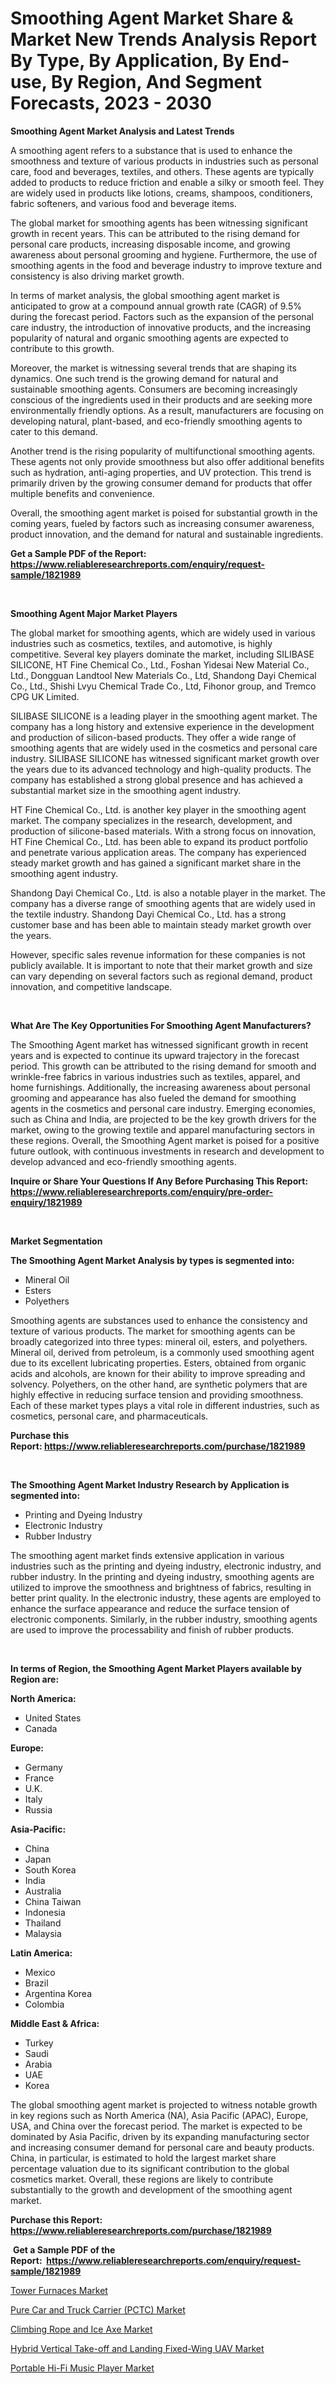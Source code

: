 <p><h1>Smoothing Agent Market Share & Market New Trends Analysis Report By Type, By Application, By End-use, By Region, And Segment Forecasts, 2023 - 2030</h1></p><p><strong>Smoothing Agent Market Analysis and Latest Trends</strong></p>
<p><p>A smoothing agent refers to a substance that is used to enhance the smoothness and texture of various products in industries such as personal care, food and beverages, textiles, and others. These agents are typically added to products to reduce friction and enable a silky or smooth feel. They are widely used in products like lotions, creams, shampoos, conditioners, fabric softeners, and various food and beverage items.</p><p>The global market for smoothing agents has been witnessing significant growth in recent years. This can be attributed to the rising demand for personal care products, increasing disposable income, and growing awareness about personal grooming and hygiene. Furthermore, the use of smoothing agents in the food and beverage industry to improve texture and consistency is also driving market growth.</p><p>In terms of market analysis, the global smoothing agent market is anticipated to grow at a compound annual growth rate (CAGR) of 9.5% during the forecast period. Factors such as the expansion of the personal care industry, the introduction of innovative products, and the increasing popularity of natural and organic smoothing agents are expected to contribute to this growth.</p><p>Moreover, the market is witnessing several trends that are shaping its dynamics. One such trend is the growing demand for natural and sustainable smoothing agents. Consumers are becoming increasingly conscious of the ingredients used in their products and are seeking more environmentally friendly options. As a result, manufacturers are focusing on developing natural, plant-based, and eco-friendly smoothing agents to cater to this demand.</p><p>Another trend is the rising popularity of multifunctional smoothing agents. These agents not only provide smoothness but also offer additional benefits such as hydration, anti-aging properties, and UV protection. This trend is primarily driven by the growing consumer demand for products that offer multiple benefits and convenience.</p><p>Overall, the smoothing agent market is poised for substantial growth in the coming years, fueled by factors such as increasing consumer awareness, product innovation, and the demand for natural and sustainable ingredients.</p></p>
<p><strong>Get a Sample PDF of the Report:&nbsp; <a href="https://www.reliableresearchreports.com/enquiry/request-sample/1821989">https://www.reliableresearchreports.com/enquiry/request-sample/1821989</a></strong></p>
<p>&nbsp;</p>
<p><strong>Smoothing Agent Major Market Players</strong></p>
<p><p>The global market for smoothing agents, which are widely used in various industries such as cosmetics, textiles, and automotive, is highly competitive. Several key players dominate the market, including SILIBASE SILICONE, HT Fine Chemical Co., Ltd., Foshan Yidesai New Material Co., Ltd., Dongguan Landtool New Materials Co., Ltd, Shandong Dayi Chemical Co., Ltd., Shishi Lvyu Chemical Trade Co., Ltd, Fihonor group, and Tremco CPG UK Limited. </p><p>SILIBASE SILICONE is a leading player in the smoothing agent market. The company has a long history and extensive experience in the development and production of silicon-based products. They offer a wide range of smoothing agents that are widely used in the cosmetics and personal care industry. SILIBASE SILICONE has witnessed significant market growth over the years due to its advanced technology and high-quality products. The company has established a strong global presence and has achieved a substantial market size in the smoothing agent industry.</p><p>HT Fine Chemical Co., Ltd. is another key player in the smoothing agent market. The company specializes in the research, development, and production of silicone-based materials. With a strong focus on innovation, HT Fine Chemical Co., Ltd. has been able to expand its product portfolio and penetrate various application areas. The company has experienced steady market growth and has gained a significant market share in the smoothing agent industry. </p><p>Shandong Dayi Chemical Co., Ltd. is also a notable player in the market. The company has a diverse range of smoothing agents that are widely used in the textile industry. Shandong Dayi Chemical Co., Ltd. has a strong customer base and has been able to maintain steady market growth over the years. </p><p>However, specific sales revenue information for these companies is not publicly available. It is important to note that their market growth and size can vary depending on several factors such as regional demand, product innovation, and competitive landscape.</p></p>
<p>&nbsp;</p>
<p><strong>What Are The Key Opportunities For Smoothing Agent Manufacturers?</strong></p>
<p><p>The Smoothing Agent market has witnessed significant growth in recent years and is expected to continue its upward trajectory in the forecast period. This growth can be attributed to the rising demand for smooth and wrinkle-free fabrics in various industries such as textiles, apparel, and home furnishings. Additionally, the increasing awareness about personal grooming and appearance has also fueled the demand for smoothing agents in the cosmetics and personal care industry. Emerging economies, such as China and India, are projected to be the key growth drivers for the market, owing to the growing textile and apparel manufacturing sectors in these regions. Overall, the Smoothing Agent market is poised for a positive future outlook, with continuous investments in research and development to develop advanced and eco-friendly smoothing agents.</p></p>
<p><strong>Inquire or Share Your Questions If Any Before Purchasing This Report: <a href="https://www.reliableresearchreports.com/enquiry/pre-order-enquiry/1821989">https://www.reliableresearchreports.com/enquiry/pre-order-enquiry/1821989</a></strong></p>
<p>&nbsp;</p>
<p><strong>Market Segmentation</strong></p>
<p><strong>The Smoothing Agent Market Analysis by types is segmented into:</strong></p>
<p><ul><li>Mineral Oil</li><li>Esters</li><li>Polyethers</li></ul></p>
<p><p>Smoothing agents are substances used to enhance the consistency and texture of various products. The market for smoothing agents can be broadly categorized into three types: mineral oil, esters, and polyethers. Mineral oil, derived from petroleum, is a commonly used smoothing agent due to its excellent lubricating properties. Esters, obtained from organic acids and alcohols, are known for their ability to improve spreading and solvency. Polyethers, on the other hand, are synthetic polymers that are highly effective in reducing surface tension and providing smoothness. Each of these market types plays a vital role in different industries, such as cosmetics, personal care, and pharmaceuticals.</p></p>
<p><strong>Purchase this Report:&nbsp;<a href="https://www.reliableresearchreports.com/purchase/1821989">https://www.reliableresearchreports.com/purchase/1821989</a></strong></p>
<p>&nbsp;</p>
<p><strong>The Smoothing Agent Market Industry Research by Application is segmented into:</strong></p>
<p><ul><li>Printing and Dyeing Industry</li><li>Electronic Industry</li><li>Rubber Industry</li></ul></p>
<p><p>The smoothing agent market finds extensive application in various industries such as the printing and dyeing industry, electronic industry, and rubber industry. In the printing and dyeing industry, smoothing agents are utilized to improve the smoothness and brightness of fabrics, resulting in better print quality. In the electronic industry, these agents are employed to enhance the surface appearance and reduce the surface tension of electronic components. Similarly, in the rubber industry, smoothing agents are used to improve the processability and finish of rubber products.</p></p>
<p>&nbsp;</p>
<p><strong>In terms of Region, the Smoothing Agent Market Players available by Region are:</strong></p>
<p>
    <p> <strong> North America: </strong>
        <ul>
            <li>United States</li>
            <li>Canada</li>
        </ul>
        </p> 
    <p> <strong> Europe: </strong>
        <ul>
            <li>Germany</li>
            <li>France</li>
            <li>U.K.</li>
            <li>Italy</li>
            <li>Russia</li>
        </ul>
        </p> 
    <p> <strong> Asia-Pacific: </strong>
        <ul>
            <li>China</li>
            <li>Japan</li>
            <li>South Korea</li>
            <li>India</li>
            <li>Australia</li>
            <li>China Taiwan</li>
            <li>Indonesia</li>
            <li>Thailand</li>
            <li>Malaysia</li>
        </ul>
        </p> 
    <p> <strong> Latin America: </strong>
        <ul>
            <li>Mexico</li>
            <li>Brazil</li>
            <li>Argentina Korea</li>
            <li>Colombia</li>
        </ul>
        </p> 
    <p> <strong> Middle East & Africa: </strong>
        <ul>
            <li>Turkey</li>
            <li>Saudi</li>
            <li>Arabia</li>
            <li>UAE</li>
            <li>Korea</li>
        </ul>
    </p>
    </p>
<p><p>The global smoothing agent market is projected to witness notable growth in key regions such as North America (NA), Asia Pacific (APAC), Europe, USA, and China over the forecast period. The market is expected to be dominated by Asia Pacific, driven by its expanding manufacturing sector and increasing consumer demand for personal care and beauty products. China, in particular, is estimated to hold the largest market share percentage valuation due to its significant contribution to the global cosmetics market. Overall, these regions are likely to contribute substantially to the growth and development of the smoothing agent market.</p></p>
<p><strong>Purchase this Report: <a href="https://www.reliableresearchreports.com/purchase/1821989">https://www.reliableresearchreports.com/purchase/1821989</a></strong></p>
<p>&nbsp;<strong>Get a Sample PDF of the Report:&nbsp;&nbsp;<a href="https://www.reliableresearchreports.com/enquiry/request-sample/1821989">https://www.reliableresearchreports.com/enquiry/request-sample/1821989</a></strong></p>
<p><strong></strong></p>
<p><p><a href="https://medium.com/@lulukerluke/tower-furnaces-market-furnishes-information-on-market-share-market-trends-and-market-growth-137a0ee71c9c">Tower Furnaces Market</a></p><p><a href="https://medium.com/@cletaturner879789/pure-car-and-truck-carrier-pctc-market-insight-market-trends-growth-forecasted-from-2023-to-287b42221e0c">Pure Car and Truck Carrier (PCTC) Market</a></p><p><a href="https://medium.com/@seanhunt765/climbing-rope-and-ice-axe-market-analysis-its-cagr-market-segmentation-and-global-industry-2e7c91f28a85">Climbing Rope and Ice Axe Market</a></p><p><a href="https://medium.com/@yvettelesch/hybrid-vertical-take-off-and-landing-fixed-wing-uav-market-size-reveals-the-best-marketing-channels-f8cd90945c9c">Hybrid Vertical Take-off and Landing Fixed-Wing UAV Market</a></p><p><a href="https://medium.com/@alanwatkins6h/portable-hi-fi-music-player-market-research-report-its-history-and-forecast-2023-to-2030-1abce8a2e689">Portable Hi-Fi Music Player Market</a></p></p>